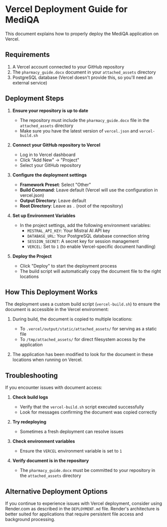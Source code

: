 # Vercel Deployment Guide for MediQA

This document explains how to properly deploy the MediQA application on Vercel.

## Requirements

1. A Vercel account connected to your GitHub repository
2. The `pharmacy_guide.docx` document in your `attached_assets` directory
3. PostgreSQL database (Vercel doesn't provide this, so you'll need an external service)

## Deployment Steps

1. **Ensure your repository is up to date**
   - The repository must include the `pharmacy_guide.docx` file in the `attached_assets` directory
   - Make sure you have the latest version of `vercel.json` and `vercel-build.sh`

2. **Connect your GitHub repository to Vercel**
   - Log in to Vercel dashboard
   - Click "Add New" → "Project"
   - Select your GitHub repository

3. **Configure the deployment settings**
   - **Framework Preset**: Select "Other" 
   - **Build Command**: Leave default (Vercel will use the configuration in vercel.json)
   - **Output Directory**: Leave default
   - **Root Directory**: Leave as `.` (root of the repository)

4. **Set up Environment Variables**
   - In the project settings, add the following environment variables:
     - `MISTRAL_API_KEY`: Your Mistral AI API key
     - `DATABASE_URL`: Your PostgreSQL database connection string
     - `SESSION_SECRET`: A secret key for session management
     - `VERCEL`: Set to `1` (to enable Vercel-specific document handling)

5. **Deploy the Project**
   - Click "Deploy" to start the deployment process
   - The build script will automatically copy the document file to the right locations

## How This Deployment Works

The deployment uses a custom build script (`vercel-build.sh`) to ensure the document is accessible in the Vercel environment:

1. During build, the document is copied to multiple locations:
   - To `.vercel/output/static/attached_assets/` for serving as a static file
   - To `/tmp/attached_assets/` for direct filesystem access by the application

2. The application has been modified to look for the document in these locations when running on Vercel.

## Troubleshooting

If you encounter issues with document access:

1. **Check build logs**
   - Verify that the `vercel-build.sh` script executed successfully
   - Look for messages confirming the document was copied correctly

2. **Try redeploying**
   - Sometimes a fresh deployment can resolve issues

3. **Check environment variables**
   - Ensure the `VERCEL` environment variable is set to `1`

4. **Verify document is in the repository**
   - The `pharmacy_guide.docx` must be committed to your repository in the `attached_assets` directory

## Alternative Deployment Options

If you continue to experience issues with Vercel deployment, consider using Render.com as described in the `DEPLOYMENT.md` file. Render's architecture is better suited for applications that require persistent file access and background processing.